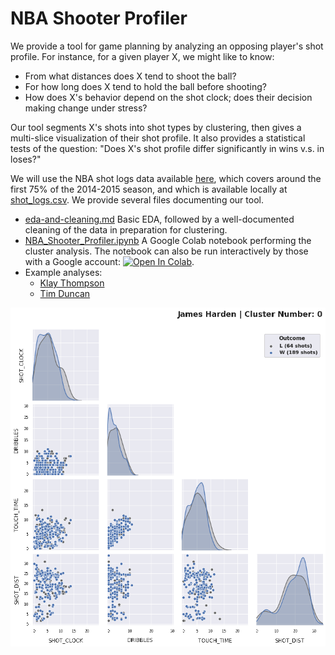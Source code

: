# NBA Shooter Profiler

We provide a tool for game planning by analyzing an opposing player's shot profile.
For instance, for a given player X, we might like to know:
  - From what distances does X tend to shoot the ball?
  - For how long does X tend to hold the ball before shooting?
  - How does X's behavior depend on the shot clock; does their decision making change under stress?
  
Our tool segments X's shots into shot types by clustering, then gives a multi-slice visualization of their shot profile. It also provides a statistical tests of the question:
  "Does X's shot profile differ significantly in wins v.s. in loses?"

We will use the NBA shot logs data available [here](https://www.kaggle.com/dansbecker/nba-shot-logs), which covers around the first 75% of the 2014-2015 season, and which is available locally at [shot_logs.csv](./data/shot_logs.csv). We provide several files documenting our tool.

 - [eda-and-cleaning.md](eda-and-cleaning.md) Basic EDA, followed by a well-documented cleaning of the data in preparation for clustering.
 - [NBA_Shooter_Profiler.ipynb](NBA_Shooter_Profiler.ipynb) A Google Colab notebook performing the cluster analysis. The notebook can also be run interactively by those with a Google account:
 [![Open In Colab](https://colab.research.google.com/assets/colab-badge.svg)](https://colab.research.google.com/drive/1rNeJoEB4d4X9axz7dgKi6ebDLF1oumHN?usp=sharing).
 - Example analyses:
   - [Klay Thompson](examples/klay_thompson.md)
   - [Tim Duncan](examples/tim_duncan.md)

![animated.gif](images/animated.gif)
